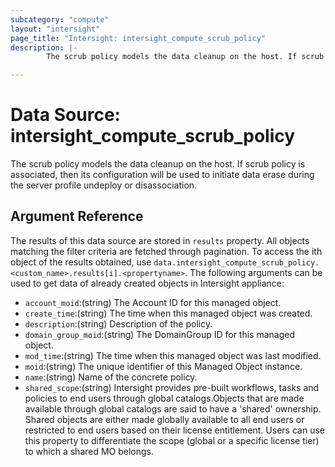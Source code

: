 ```yaml
---
subcategory: "compute"
layout: "intersight"
page_title: "Intersight: intersight_compute_scrub_policy"
description: |-
        The scrub policy models the data cleanup on the host. If scrub policy is associated, then its configuration will be used to initiate data erase during the server profile undeploy or disassociation.

---
```


# Data Source: intersight_compute_scrub_policy
The scrub policy models the data cleanup on the host. If scrub policy is associated, then its configuration will be used to initiate data erase during the server profile undeploy or disassociation.
## Argument Reference
The results of this data source are stored in `results` property.
All objects matching the filter criteria are fetched through pagination.
To access the ith object of the results obtained, use `data.intersight_compute_scrub_policy.<custom_name>.results[i].<propertyname>`.
The following arguments can be used to get data of already created objects in Intersight appliance:
* `account_moid`:(string) The Account ID for this managed object. 
* `create_time`:(string) The time when this managed object was created. 
* `description`:(string) Description of the policy. 
* `domain_group_moid`:(string) The DomainGroup ID for this managed object. 
* `mod_time`:(string) The time when this managed object was last modified. 
* `moid`:(string) The unique identifier of this Managed Object instance. 
* `name`:(string) Name of the concrete policy. 
* `shared_scope`:(string) Intersight provides pre-built workflows, tasks and policies to end users through global catalogs.Objects that are made available through global catalogs are said to have a 'shared' ownership. Shared objects are either made globally available to all end users or restricted to end users based on their license entitlement. Users can use this property to differentiate the scope (global or a specific license tier) to which a shared MO belongs. 
 
